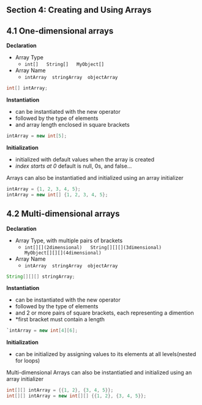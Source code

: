 ## Section 4: Creating and Using Arrays

## 4.1 One-dimensional arrays
**Declaration**
- Array Type
    - `int[]   String[]   MyObject[] ` 
- Array Name
    - `intArray  stringArray  objectArray`
```java
int[] intArray;
```

**Instantiation**
- can be instantiated with the new operator
- followed by the type of elements
- and array length enclosed in square brackets
```java 
intArray = new int[5]; 
```

**Initialization**
- initialized with default values when the array is created
- *index starts at 0*  default is null, 0s, and false...

Arrays can also be instantiatied and initialized using an array initializer  
```java
intArray = {1, 2, 3, 4, 5};  
intArray = new int[] {1, 2, 3, 4, 5}; 
```  

## 4.2 Multi-dimensional arrays
**Declaration**
- Array Type, with multiple pairs of brackets
    - `int[][](2dimensional)   String[][][](3dimensional)    MyObject[][][](4dimensional) ` 
- Array Name
    - `intArray  stringArray  objectArray`
```java
String[][][] stringArray;
```

**Instantiation**
- can be instantiated with the new operator
- followed by the type of elements
- and 2 or more pairs of square brackets, each representing a dimention
- *first bracket must contain a length
```java
`intArray = new int[4][6];
```

**Initialization**
- can be initialized by assigning values to its elements at all levels(nested for loops)

Multi-dimensional Arrays can also be instantiatied and initialized using an array initializer
```java
int[][] intArray = {{1, 2}, {3, 4, 5}};
int[][] intArray = new int[][] {{1, 2}, {3, 4, 5}}; 
```